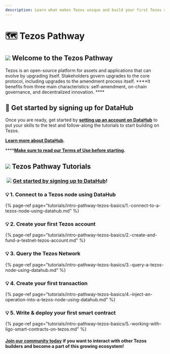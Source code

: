 ```yaml
---
description: Learn what makes Tezos unique and build your first Tezos smart contract
---
```


# 🗺 Tezos Pathway

## ![](https://github.com/figment-networks/learn-tutorials/raw/master/assets/2011%20%282%29%20%283%29%20%282%29.png) Welcome to the Tezos Pathway

Tezos is an open-source platform for assets and applications that can evolve by upgrading itself. Stakeholders govern upgrades to the core protocol, including upgrades to the amendment process itself. ****It benefits from three main characteristics: self-amendment, on-chain governance, and decentralized innovation. ****

## **🏁** Get started by signing up for DataHub <a id="get-started-by-signing-up-for-datahub"></a>

Once you are ready, get started by [**setting up an account on DataHub**](https://datahub.figment.io/sign_up?service=tezos) to put your skills to the test and follow-along the tutorials to start building on Tezos. 

[**Learn more about DataHub**](https://learn.figment.io/guides/datahub-products)**.** 

\*\*\*\*[**Make sure to read our Terms of Use before starting**](https://learn.datahub.figment.io/terms-of-use)**.** 

##  ![](https://github.com/figment-networks/learn-tutorials/raw/master/assets/2011%20%282%29%20%283%29%20%282%29.png) **Tezos** Pathway Tutorials <a id="avalanche-pathway-tutorials"></a>

### ​ ![](https://github.com/figment-networks/learn-tutorials/raw/master/assets/vhhp1wl4_400x400-1-.jpg) [Get started by signing up to DataHub](https://datahub.figment.io/sign_up?service=tezos)! <a id="get-started-by-signing-up-to-datahub"></a>

### 💡 1. Connect to a Tezos node using DataHub

{% page-ref page="tutorials/intro-pathway-tezos-basics/1.-connect-to-a-tezos-node-using-datahub.md" %}

### 💡 2. Create your first Tezos account

{% page-ref page="tutorials/intro-pathway-tezos-basics/2.-create-and-fund-a-testnet-tezos-account.md" %}

### 💡 3. Query the Tezos Network

{% page-ref page="tutorials/intro-pathway-tezos-basics/3.-query-a-tezos-node-using-datahub.md" %}

### 💡 4. Create your first transaction

{% page-ref page="tutorials/intro-pathway-tezos-basics/4.-inject-an-operation-into-a-tezos-node-using-datahub.md" %}

### 💡 5. Write & deploy your first smart contract

{% page-ref page="tutorials/intro-pathway-tezos-basics/5.-working-with-ligo-smart-contracts-on-tezos.md" %}

#### [Join our community today](https://discord.gg/PtkKz5) if you want to interact with other Tezos builders and become a part of this growing ecosystem! <a id="join-our-community-today-if-you-want-to-interact-with-other-celo-builders-and-become-a-part-of-this-growing-ecosystem"></a>

